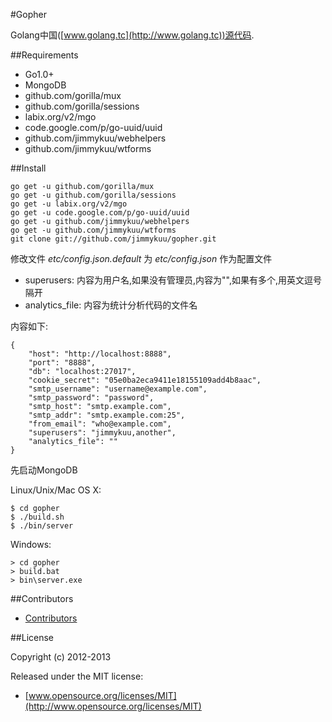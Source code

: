 #Gopher

Golang中国([www.golang.tc](http://www.golang.tc))源代码.

##Requirements

- Go1.0+
- MongoDB
- github.com/gorilla/mux
- github.com/gorilla/sessions
- labix.org/v2/mgo
- code.google.com/p/go-uuid/uuid
- github.com/jimmykuu/webhelpers
- github.com/jimmykuu/wtforms

##Install

    go get -u github.com/gorilla/mux
    go get -u github.com/gorilla/sessions
    go get -u labix.org/v2/mgo
	go get -u code.google.com/p/go-uuid/uuid
	go get -u github.com/jimmykuu/webhelpers
	go get -u github.com/jimmykuu/wtforms
    git clone git://github.com/jimmykuu/gopher.git

修改文件 *etc/config.json.default* 为 *etc/config.json* 作为配置文件

- superusers: 内容为用户名,如果没有管理员,内容为"",如果有多个,用英文逗号隔开
- analytics_file: 内容为统计分析代码的文件名

内容如下:

    {
        "host": "http://localhost:8888",
        "port": "8888",
        "db": "localhost:27017",
        "cookie_secret": "05e0ba2eca9411e18155109add4b8aac",
        "smtp_username": "username@example.com",
        "smtp_password": "password",
        "smtp_host": "smtp.example.com",
        "smtp_addr": "smtp.example.com:25",
        "from_email": "who@example.com",
        "superusers": "jimmykuu,another",
        "analytics_file": ""
    }

先启动MongoDB

Linux/Unix/Mac OS X:
    
    $ cd gopher
    $ ./build.sh
    $ ./bin/server

Windows:

    > cd gopher
    > build.bat
    > bin\server.exe

##Contributors

- [Contributors](https://github.com/jimmykuu/gopher/graphs/contributors)


##License

Copyright (c) 2012-2013

Released under the MIT license:

- [www.opensource.org/licenses/MIT](http://www.opensource.org/licenses/MIT)

